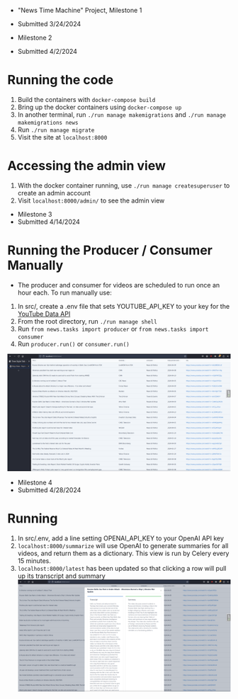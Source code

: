 * "News Time Machine" Project, Milestone 1
* Submitted 3/24/2024

* Milestone 2
* Submitted 4/2/2024


# Running the code
1. Build the containers with `docker-compose build`
2. Bring up the docker containers using `docker-compose up`
3. In another terminal, run `./run manage makemigrations` and `./run manage makemigrations news`
4. Run `./run manage migrate`
5. Visit the site at `localhost:8000`

# Accessing the admin view
1. With the docker container running, use `./run manage createsuperuser` to create an admin account
2. Visit `localhost:8000/admin/` to see the admin view


* Milestone 3
* Submitted 4/14/2024

# Running the Producer / Consumer Manually
* The producer and consumer for videos are scheduled to run once an hour each. To run manually use:
1. In src/, create a .env file that sets YOUTUBE_API_KEY to your key for the [YouTube Data API](https://developers.google.com/youtube/v3/getting-started)
2. From the root directory, run `./run manage shell`
3. Run `from news.tasks import producer` or `from news.tasks import consumer`
4. Run `producer.run()` or `consumer.run()`

![Image of the /latest endpoint](./ninja_news_latest.png)


* Milestone 4
* Submitted 4/28/2024

# Running
1. In src/.env, add a line setting OPENAI_API_KEY to your OpenAI API key
2. `localhost:8000/summarize` will use OpenAI to generate summaries for all videos, and return them as a dictionary. This view is run by Celery every 15 minutes.
3. `localhost:8000/latest` has been updated so that clicking a row will pull up its transcript and summary
![Image of Transcript and Summary](./video_summary_modal.png)

